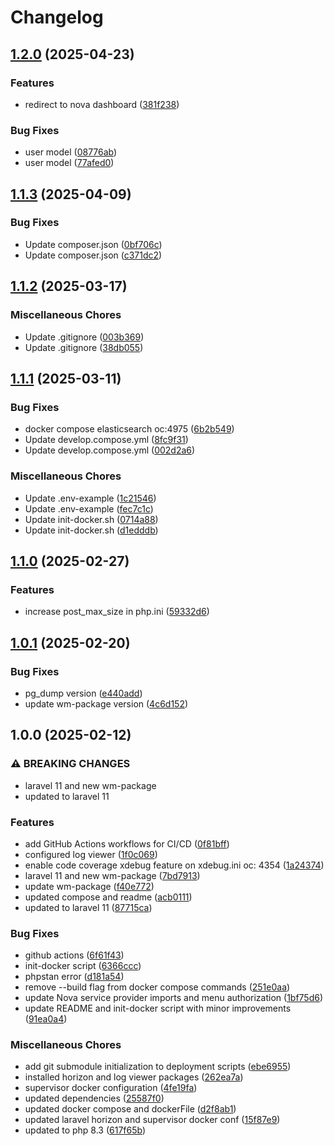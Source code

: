 # Changelog

## [1.2.0](https://github.com/webmappsrl/laravel-postgis-boilerplate/compare/v1.1.3...v1.2.0) (2025-04-23)


### Features

* redirect to nova dashboard ([381f238](https://github.com/webmappsrl/laravel-postgis-boilerplate/commit/381f238faa6bedbd1c47d5ae436f82cbef88c4bd))


### Bug Fixes

* user model ([08776ab](https://github.com/webmappsrl/laravel-postgis-boilerplate/commit/08776ab7755809b1fdff8b9cdbf016058da96866))
* user model ([77afed0](https://github.com/webmappsrl/laravel-postgis-boilerplate/commit/77afed0f71ad771cd2f6cb919ca480547028846c))

## [1.1.3](https://github.com/webmappsrl/laravel-postgis-boilerplate/compare/v1.1.2...v1.1.3) (2025-04-09)


### Bug Fixes

* Update composer.json ([0bf706c](https://github.com/webmappsrl/laravel-postgis-boilerplate/commit/0bf706c04764af041ad9a408a84edc769f418420))
* Update composer.json ([c371dc2](https://github.com/webmappsrl/laravel-postgis-boilerplate/commit/c371dc2a8de7b513c96603fa11f9af5242cfe4af))

## [1.1.2](https://github.com/webmappsrl/laravel-postgis-boilerplate/compare/v1.1.1...v1.1.2) (2025-03-17)


### Miscellaneous Chores

* Update .gitignore ([003b369](https://github.com/webmappsrl/laravel-postgis-boilerplate/commit/003b369248b0533821bd33a3d0c115e56c439042))
* Update .gitignore ([38db055](https://github.com/webmappsrl/laravel-postgis-boilerplate/commit/38db0555894764d4259308cea2a943aa5c7bb04d))

## [1.1.1](https://github.com/webmappsrl/laravel-postgis-boilerplate/compare/v1.1.0...v1.1.1) (2025-03-11)


### Bug Fixes

* docker compose elasticsearch oc:4975 ([6b2b549](https://github.com/webmappsrl/laravel-postgis-boilerplate/commit/6b2b549e4786fefb6f4b838f87be6c2f46fcef4d))
* Update develop.compose.yml ([8fc9f31](https://github.com/webmappsrl/laravel-postgis-boilerplate/commit/8fc9f311340b00d374cecac912d1d2005ff5ffb4))
* Update develop.compose.yml ([002d2a6](https://github.com/webmappsrl/laravel-postgis-boilerplate/commit/002d2a699cf6ec1e719d7ddb4ca972797f52fcdb))


### Miscellaneous Chores

* Update .env-example ([1c21546](https://github.com/webmappsrl/laravel-postgis-boilerplate/commit/1c215463a1e59aa67a50156baaa7f6502b8da6a3))
* Update .env-example ([fec7c1c](https://github.com/webmappsrl/laravel-postgis-boilerplate/commit/fec7c1c2d193d797aa07a5daaf4339c381ff2fd8))
* Update init-docker.sh ([0714a88](https://github.com/webmappsrl/laravel-postgis-boilerplate/commit/0714a88e2e2b2ebcee5880dbf99287f9d0aff414))
* Update init-docker.sh ([d1edddb](https://github.com/webmappsrl/laravel-postgis-boilerplate/commit/d1edddb6c0218c35aaf5c3757f2a398970851934))

## [1.1.0](https://github.com/webmappsrl/laravel-postgis-boilerplate/compare/v1.0.1...v1.1.0) (2025-02-27)


### Features

* increase post_max_size in php.ini ([59332d6](https://github.com/webmappsrl/laravel-postgis-boilerplate/commit/59332d6912a835890c2681552f4a19b6b6388b63))

## [1.0.1](https://github.com/webmappsrl/laravel-postgis-boilerplate/compare/v1.0.0...v1.0.1) (2025-02-20)


### Bug Fixes

* pg_dump version ([e440add](https://github.com/webmappsrl/laravel-postgis-boilerplate/commit/e440add260da5c7e404e14894a62d9a78cb4cea9))
* update wm-package version ([4c6d152](https://github.com/webmappsrl/laravel-postgis-boilerplate/commit/4c6d1524310f9ff05c7c5fa15820687a4db8e9ec))

## 1.0.0 (2025-02-12)


### ⚠ BREAKING CHANGES

* laravel 11 and new wm-package
* updated to laravel 11

### Features

* add GitHub Actions workflows for CI/CD ([0f81bff](https://github.com/webmappsrl/laravel-postgis-boilerplate/commit/0f81bff0aa3cd6c4535f56f3b101b7e0497e0703))
* configured log viewer ([1f0c069](https://github.com/webmappsrl/laravel-postgis-boilerplate/commit/1f0c06991956553a174bdb377e0b23bb92c7c86f))
* enable code coverage xdebug feature on xdebug.ini oc: 4354 ([1a24374](https://github.com/webmappsrl/laravel-postgis-boilerplate/commit/1a2437416f22adab474f6e74de634ba40774bfe8))
* laravel 11 and new wm-package ([7bd7913](https://github.com/webmappsrl/laravel-postgis-boilerplate/commit/7bd79139340c25bbbb53ddf1bf51ba1466428d8a))
* update wm-package ([f40e772](https://github.com/webmappsrl/laravel-postgis-boilerplate/commit/f40e772befbc22931033f647ab916e1ce7a9fd21))
* updated compose and readme ([acb0111](https://github.com/webmappsrl/laravel-postgis-boilerplate/commit/acb01115edd598d8111b9cb4c54d7b46997ebe44))
* updated to laravel 11 ([87715ca](https://github.com/webmappsrl/laravel-postgis-boilerplate/commit/87715caa106cf25f041e6c06befb10f8531ee3b1))


### Bug Fixes

* github actions ([6f61f43](https://github.com/webmappsrl/laravel-postgis-boilerplate/commit/6f61f43a64d6acb6dff489b13420cc951845c466))
* init-docker script ([6366ccc](https://github.com/webmappsrl/laravel-postgis-boilerplate/commit/6366ccc327b37aadd839048cd92b0c1a4583a71d))
* phpstan error ([d181a54](https://github.com/webmappsrl/laravel-postgis-boilerplate/commit/d181a54283eafcffeb411ca832084c5bd5bbec1f))
* remove --build flag from docker compose commands ([251e0aa](https://github.com/webmappsrl/laravel-postgis-boilerplate/commit/251e0aa88fa74267061f35f7332946fb702ee7ac))
* update Nova service provider imports and menu authorization ([1bf75d6](https://github.com/webmappsrl/laravel-postgis-boilerplate/commit/1bf75d68fdc74175539cd0805906f973ca502479))
* update README and init-docker script with minor improvements ([91ea0a4](https://github.com/webmappsrl/laravel-postgis-boilerplate/commit/91ea0a4c843eb5a0e4d234bb828504b89799aa8d))


### Miscellaneous Chores

* add git submodule initialization to deployment scripts ([ebe6955](https://github.com/webmappsrl/laravel-postgis-boilerplate/commit/ebe6955221137eb694ccd4581d4f0e3281b015a9))
* installed horizon and log viewer packages ([262ea7a](https://github.com/webmappsrl/laravel-postgis-boilerplate/commit/262ea7a8c48221b749e05fba1430a3ee46842388))
* supervisor docker configuration ([4fe19fa](https://github.com/webmappsrl/laravel-postgis-boilerplate/commit/4fe19fa3333074e717673ce067ae7201eef7e0a1))
* updated dependencies ([25587f0](https://github.com/webmappsrl/laravel-postgis-boilerplate/commit/25587f032339379bd7e24b8c4ea38835ee54c677))
* updated docker compose and dockerFile ([d2f8ab1](https://github.com/webmappsrl/laravel-postgis-boilerplate/commit/d2f8ab1ebfd62a920d3ae8f69efc48659429ae59))
* updated laravel horizon and supervisor docker conf ([15f87e9](https://github.com/webmappsrl/laravel-postgis-boilerplate/commit/15f87e93374ee9c765ff849aaf91d5cb7e8491ad))
* updated to php 8.3 ([617f65b](https://github.com/webmappsrl/laravel-postgis-boilerplate/commit/617f65b96a52207b0d38aa1157ee99be6462aad6))
